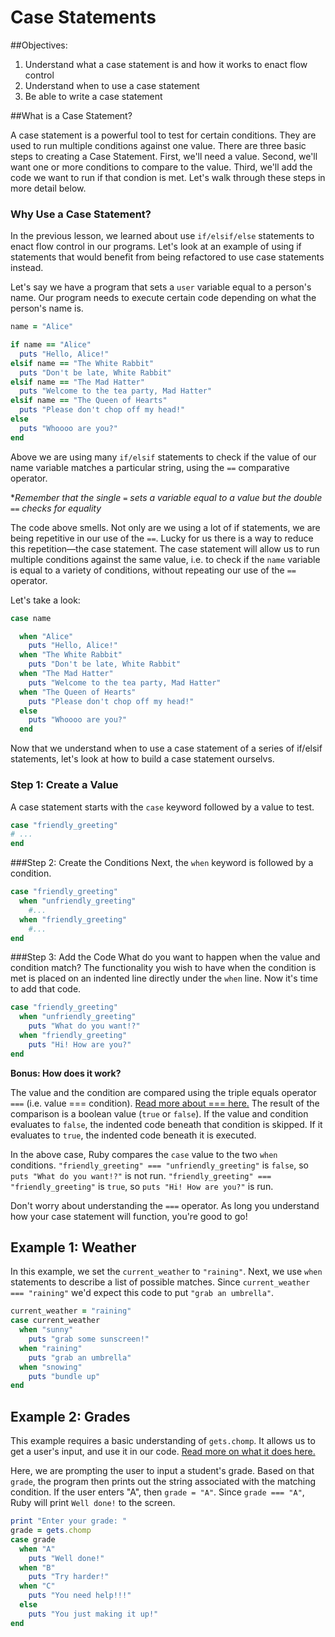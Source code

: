# Case Statements

##Objectives:

1. Understand what a case statement is and how it works to enact flow control
2. Understand when to use a case statement
3. Be able to write a case statement

##What is a Case Statement?

A case statement is a powerful tool to test for certain conditions. They are used to run multiple conditions against one value. There are three basic steps to creating a Case Statement. First, we'll need a value. Second, we'll want one or more conditions to compare to the value. Third, we'll add the code we want to run if that condion is met. Let's walk through these steps in more detail below.

### Why Use a Case Statement?

In the previous lesson, we learned about use `if/elsif/else` statements to enact flow control in our programs. Let's look at an example of using if statements that would benefit from being refactored to use case statements instead. 

Let's say we have a program that sets a `user` variable equal to a person's name. Our program needs to execute certain code depending on what the person's name is. 

```ruby
name = "Alice"

if name == "Alice"
  puts "Hello, Alice!"
elsif name == "The White Rabbit"
  puts "Don't be late, White Rabbit"
elsif name == "The Mad Hatter"
  puts "Welcome to the tea party, Mad Hatter"
elsif name == "The Queen of Hearts"
  puts "Please don't chop off my head!"
else
  puts "Whoooo are you?"
end 

```

Above we are using many `if/elsif` statements to check if the value of our name variable matches a particular string, using the `==` comparative operator. 

**Remember that the single `=` sets a variable equal to a value but the double `==` checks for equality* 

The code above smells. Not only are we using a lot of if statements, we are being repetitive in our use of the `==`. Lucky for us there is a way to reduce this repetition––the case statement. The case statement will allow us to run multiple conditions against the same value, i.e. to check if the `name` variable is equal to a variety of conditions, without repeating our use of the `==` operator. 

Let's take a look: 

```ruby
case name 

  when "Alice"
    puts "Hello, Alice!"
  when "The White Rabbit"
    puts "Don't be late, White Rabbit"
  when "The Mad Hatter"
    puts "Welcome to the tea party, Mad Hatter"
  when "The Queen of Hearts"
    puts "Please don't chop off my head!"
  else 
    puts "Whoooo are you?"
  end
```

Now that we understand when to use a case statement of a series of if/elsif statements, let's look at how to build a case statement ourselvs. 

### Step 1: Create a Value
A case statement starts with the `case` keyword followed by a value to test.

```ruby
case "friendly_greeting"
# ...
end
```
###Step 2: Create the Conditions
Next, the `when` keyword is followed by a condition.

```ruby
case "friendly_greeting"
  when "unfriendly_greeting"
    #...
  when "friendly_greeting"
    #...
end
```
###Step 3: Add the Code
What do you want to happen when the value and condition match? The functionality you wish to have when the condition is met is placed on an indented line directly under the `when` line. Now it's time to add that code.

```ruby
case "friendly_greeting"
  when "unfriendly_greeting"
    puts "What do you want!?"
  when "friendly_greeting"
    puts "Hi! How are you?"
end
```

**Bonus: How does it work?**

The value and the condition are compared using the triple equals operator `===` (i.e. value === condition). [Read more about === here.](http://stackoverflow.com/questions/3422223/vs-in-ruby?lq=1) The result of the comparison is a boolean value (`true` or `false`). If the value and condition evaluates to `false`, the indented code beneath that condition is skipped. If it evaluates to `true`, the indented code beneath it is executed.

In the above case, Ruby compares the `case` value to the two `when` conditions. `"friendly_greeting" === "unfriendly_greeting"` is `false`, so `puts "What do you want!?"` is not run. `"friendly_greeting" === "friendly_greeting"` is `true`, so `puts "Hi! How are you?"` is run.

Don't worry about understanding the `===` operator. As long you understand how your case statement will function, you're good to go!

## Example 1: Weather

In this example, we set the `current_weather` to `"raining"`. Next, we use `when` statements to describe a list of possible matches. Since `current_weather === "raining"` we'd expect this code to put `"grab an umbrella"`.

```ruby
current_weather = "raining"
case current_weather
  when "sunny"
    puts "grab some sunscreen!"
  when "raining"
    puts "grab an umbrella"
  when "snowing"
    puts "bundle up"
end
```

## Example 2: Grades

This example requires a basic understanding of `gets.chomp`. It allows us to get a user's input, and use it in our code. [Read more on what it does here.](http://stackoverflow.com/questions/23193813/how-does-gets-and-gets-chomp-in-ruby-work)

Here, we are prompting the user to input a student's grade. Based on that `grade`, the program then prints out the string associated with the matching condition. If the user enters "A", then `grade = "A"`. Since `grade === "A"`, Ruby will print `Well done!` to the screen. 

```ruby
print "Enter your grade: "
grade = gets.chomp
case grade
  when "A"
    puts "Well done!"
  when "B"
    puts "Try harder!"
  when "C"
    puts "You need help!!!"
  else
    puts "You just making it up!"
end
```
